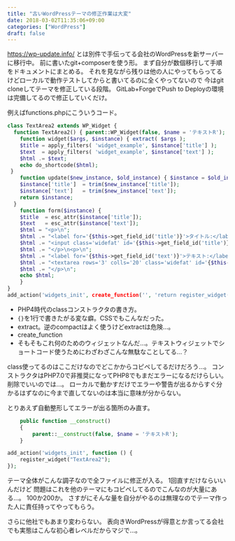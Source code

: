 ```yaml
---
title: "古いWordPressテーマの修正作業は大変"
date: 2018-03-02T11:35:06+09:00
categories: ["WordPress"]
draft: false
---
```


https://wp-update.info/ とは別件で手伝ってる会社のWordPressを新サーバーに移行中。
前に書いたgit+composerを使う形。
まず自分が数個移行して手順をドキュメントにまとめる。
それを見ながら残りは他の人にやってもらってるけどローカルで動作テストしてからと書いてるのに全くやってないので
今はgit cloneしてテーマを修正している段階。
GitLab+ForgeでPush to Deployの環境は完備してるので修正していくだけ。


例えばfunctions.phpにこういうコード。

```php
class TextArea2 extends WP_Widget {
  function TextArea2() { parent::WP_Widget(false, $name = 'テキストR'); }
    function widget($args, $instance) { extract( $args );
    $title = apply_filters( 'widget_example', $instance['title'] );
    $text  = apply_filters( 'widget_example', $instance['text'] );
    $html .= $text;
    echo do_shortcode($html);
 }
    function update($new_instance, $old_instance) { $instance = $old_instance;
    $instance['title']  = trim($new_instance['title']);
    $instance['text']   = trim($new_instance['text']);
    return $instance;
  }
    function form($instance) {
    $title  = esc_attr($instance['title']);
    $text   = esc_attr($instance['text']);
    $html = "<p>\n";
    $html .= "<label for='{$this->get_field_id('title')}'>タイトル:</label>\n";
    $html .= "<input class='widefat' id='{$this->get_field_id('title')}' name='{$this->get_field_name('title')}' type='text' value='{$title}'>\n";
    $html .= "</p>\n<p>\n";
    $html .= "<label for='{$this->get_field_id('text')}'>テキスト:</label>\n";
    $html .= "<textarea rows='3' colls='20' class='widefat' id='{$this->get_field_id('text')}' name='{$this->get_field_name('text')}' type='text' value='{$text}'>{$text}</textarea>\n";
    $html .= "</p>\n";
    echo $html;
    }
}
add_action('widgets_init', create_function('', 'return register_widget("TextArea2");'));
```

- PHP4時代のclassコンストラクタの書き方。
- `{}`を1行で書きたがる変な癖。CSSでもこんなだった。
- extract。逆のcompactはよく使うけどextractは危険…。
- create_function
- そもそもこれ何のためのウィジェットなんだ…。テキストウィジェットでショートコード使うためにわざわざこんな無駄なことしてる…？

class使ってるのはここだけなのでどこかからコピペしてるだけだろう…。
コンストラクタはPHP7.0で非推奨になってPHP8でもまだエラーになるだけらしい。削除でいいのでは…。
ローカルで動かすだけでエラーや警告が出るからすぐ分かるはずなのに今まで直してないのは本当に意味が分からない。

とりあえず自動整形してエラーが出る箇所のみ直す。

```php
    public function __construct()
    {
        parent::__construct(false, $name = 'テキストR');
    }
```

```php
add_action('widgets_init', function () {
    register_widget("TextArea2");
});
```

テーマ全体がこんな調子なので全ファイルに修正が入る。
1回直すだけならいいんだけど
問題はこれを他のテーマにもコピペしてるのでこんなのが大量にある…。
100か200か。
さすがにそんな量を自分がやるのは無理なのでテーマ作った人に責任持ってやってもらう。

さらに他社でもあまり変わらない。
表向きWordPressが得意とか言ってる会社でも実態はこんな初心者レベルだからマジで…。
